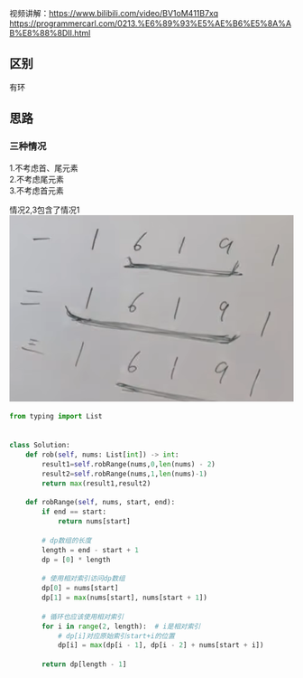 视频讲解：https://www.bilibili.com/video/BV1oM411B7xq
https://programmercarl.com/0213.%E6%89%93%E5%AE%B6%E5%8A%AB%E8%88%8DII.html 

## 区别
有环

## 思路
### 三种情况
1.不考虑首、尾元素  
2.不考虑尾元素  
3.不考虑首元素  

情况2,3包含了情况1
![img_2.png](img_2.png)

```python
from typing import List


class Solution:
    def rob(self, nums: List[int]) -> int:
        result1=self.robRange(nums,0,len(nums) - 2)
        result2=self.robRange(nums,1,len(nums)-1)
        return max(result1,result2)

    def robRange(self, nums, start, end):
        if end == start:
            return nums[start]

        # dp数组的长度
        length = end - start + 1
        dp = [0] * length

        # 使用相对索引访问dp数组
        dp[0] = nums[start]
        dp[1] = max(nums[start], nums[start + 1])

        # 循环也应该使用相对索引
        for i in range(2, length):  # i是相对索引
            # dp[i]对应原始索引start+i的位置
            dp[i] = max(dp[i - 1], dp[i - 2] + nums[start + i])

        return dp[length - 1]

```


